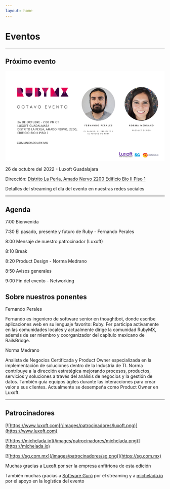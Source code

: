```yaml
---
layout: home
---
```


# Eventos

---

## Próximo evento

![](/images/eventos/octubre_2022/final_announcement.png)

26 de octubre del 2022 - Luxoft Guadalajara

Dirección: [Distrito La Perla, Amado Nervo 2200 Edificio Bio II Piso 1](https://goo.gl/maps/ksk3rEv7Z3vMkJoV9)

Detalles del streaming el día del evento en nuestras redes sociales

---

## Agenda


7:00 Bienvenida

7:30 El pasado, presente y futuro de Ruby - Fernando Perales

8:00 Mensaje de nuestro patrocinador (Luxoft)

8:10 Break

8:20 Product Design - Norma Medrano

8:50 Avisos generales

9:00 Fin del evento - Networking


## Sobre nuestros ponentes

Fernando Perales

Fernando es ingeniero de software senior en thoughtbot, donde escribe aplicaciones web en su lenguaje favorito: Ruby.
Fer participa activamente en las comunidades locales y actualmente dirige la comunidad RubyMX, además de ser miembro y coorganizador del capítulo mexicano de RailsBridge.


Norma Medrano

Analista de Negocios Certificada y Product Owner especializada en la implementación de soluciones dentro de la Industria de TI. Norma contribuye a la dirección estratégica mejorando procesos, productos, servicios y soluciones a través del análisis de negocios y la gestión de datos. También guía equipos ágiles durante las interacciones para crear valor a sus clientes. Actualmente se desempeña como Product Owner en Luxoft.

---

## Patrocinadores

[![https://www.luxoft.com](/images/patrocinadores/luxoft.png)](https://www.luxoft.com)

[![https://michelada.io](/images/patrocinadores/michelada.png)](https://michelada.io)

[![https://sg.com.mx](/images/patrocinadores/sg.png)](https://sg.com.mx)

Muchas gracias a [Luxoft](https://www.luxoft.com) por ser la empresa anfitriona de esta edición

También muchas gracias a [Software Gurú](https://sg.com.mx/) por el streaming y a [michelada.io](https://michelada.io) por
el apoyo en la logística del evento
